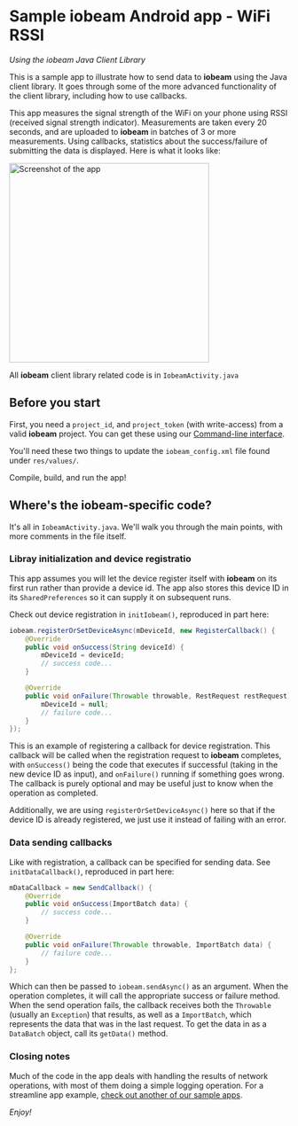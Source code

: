 # Sample iobeam Android app - WiFi RSSI
*Using the iobeam Java Client Library*

This is a sample app to illustrate how to send data to **iobeam** using the Java client library. It
goes through some of the more advanced functionality of the client library, including how to use
callbacks.

This app measures the signal strength of the WiFi on your phone using RSSI (received signal strength
indicator). Measurements are taken every 20 seconds, and are uploaded to **iobeam** in batches of
3 or more measurements. Using callbacks, statistics about the success/failure of submitting the data
is displayed. Here is what it looks like:

<img alt="Screenshot of the app" width="360" src="https://i.imgur.com/THuMzaX.png" />

All **iobeam** client library related code is in `IobeamActivity.java`

## Before you start

First, you need a `project_id`, and `project_token` (with write-access) from a valid
**iobeam** project. You can get these using
our [Command-line interface](http://github.com/iobeam/iobeam).

You'll need these two things to update the `iobeam_config.xml` file found under `res/values/`.

Compile, build, and run the app!

## Where's the iobeam-specific code?

It's all in `IobeamActivity.java`. We'll walk you through the main points, with more comments in
the file itself.

### Libray initialization and device registratio

This app assumes you will let the device register itself with **iobeam** on its first run
rather than provide a device id. The app also stores this device ID in its
`SharedPreferences` so it can supply it on subsequent runs.

Check out device registration in `initIobeam()`, reproduced in part here:
```java
iobeam.registerOrSetDeviceAsync(mDeviceId, new RegisterCallback() {
    @Override
    public void onSuccess(String deviceId) {
        mDeviceId = deviceId;
        // success code...
    }

    @Override
    public void onFailure(Throwable throwable, RestRequest restRequest) {
        mDeviceId = null;
        // failure code...
    }
});
```

This is an example of registering a callback for device registration. This callback will be called
when the registration request to **iobeam** completes, with `onSuccess()` being the code that
executes if successful (taking in the new device ID as input), and `onFailure()` running if
something goes wrong. The callback is purely optional and may be useful just to know when the
operation as completed.

Additionally, we are using `registerOrSetDeviceAsync()` here so that if the device ID is already
registered, we just use it instead of failing with an error.

### Data sending callbacks

Like with registration, a callback can be specified for sending data. See `initDataCallback()`,
reproduced in part here:
```java
mDataCallback = new SendCallback() {
    @Override
    public void onSuccess(ImportBatch data) {
        // success code...
    }

    @Override
    public void onFailure(Throwable throwable, ImportBatch data) {
        // failure code...
    }
};
```

Which can then be passed to `iobeam.sendAsync()` as an argument. When the operation completes, it
will call the appropriate success or failure method. When the send operation fails, the callback
receives both the `Throwable` (usually an `Exception`) that results, as well as a
`ImportBatch`, which represents the data that was in the last request. To get the data in as a
`DataBatch` object, call its `getData()` method.

### Closing notes

Much of the code in the app deals with handling the results of network operations, with most of them
doing a simple logging operation. For a streamline app example, [check out another of our sample
apps](https://github.com/iobeam/sample-android-battery-data).

*Enjoy!*
